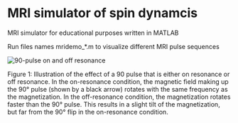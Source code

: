 # MRI simulator of spin dynamcis
MRI simulator for educational purposes written in MATLAB

Run files names mridemo_*.m to visualize different MRI pulse sequences



![90-pulse on and off resonance](https://github.com/markus-nilsson/mri-simulator/blob/main/gif/mridemo_90pulse.gif "90 pulse on and off resonance")

Figure 1: Illustration of the effect of a 90 pulse that is either on resonance or off resonance. In the on-resonance condition, the magnetic field making up the 90&deg; pulse (shown by a black arrow) rotates with the same frequency as the magnetization. In the off-resonance condition, the magnetization rotates faster than the 90&deg; pulse. This results in a slight tilt of the magnetization, but far from the 90&deg; flip in the on-resonance condition.
